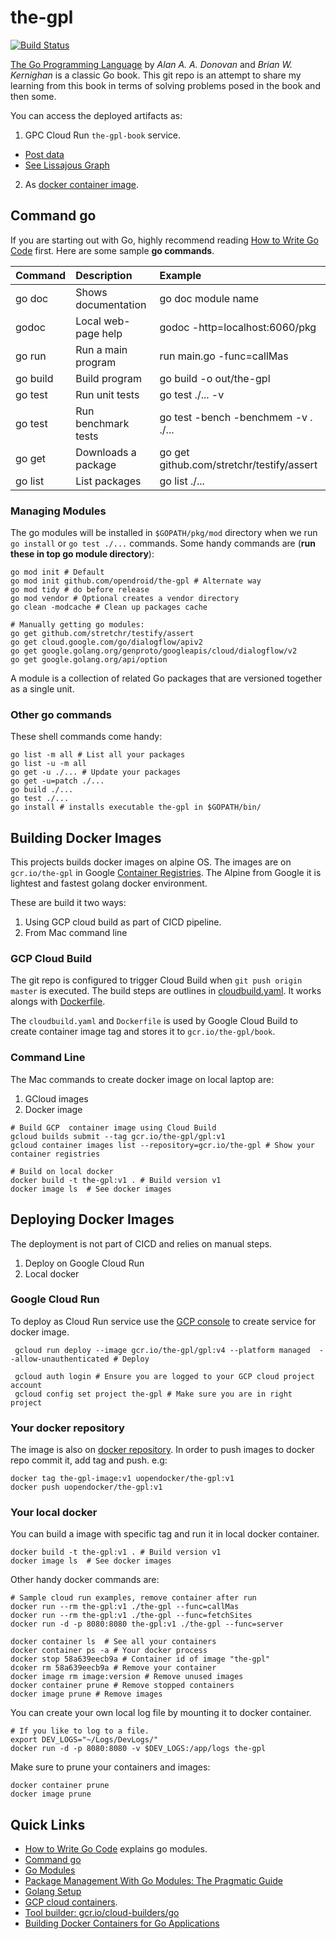 # the-gpl
[![Build Status](https://travis-ci.org/opendroid/the-gpl.svg?branch=master)](https://travis-ci.org/opendroid/the-gpl)

[The Go Programming 
Language](https://www.amazon.com/Programming-Language-Addison-Wesley-Professional-Computing/dp/0134190440) 
by _Alan A. A. Donovan_ and _Brian W. Kernighan_ is a classic Go book. This git repo is an attempt to share my learning from 
this book in terms of solving problems posed in the book and then some.

You can access the deployed artifacts as:
 1. GPC Cloud Run `the-gpl-book` service.
   - [Post data](https://the-gpl-book-vs6xxfdoxa-uc.a.run.app/post?q="hello"&l="TheGOGPL"&a="Pike+Donovan")
   - [See Lissajous Graph](https://the-gpl-book-vs6xxfdoxa-uc.a.run.app/graph)
 2. As [docker container image](https://hub.docker.com/repository/docker/uopendocker/the-gpl).  

## Command go
If you are starting out with Go, highly recommend reading [How to Write Go Code](https://golang.org/doc/code.html#ImportingLocal) first. 
Here are some sample __go commands__. 

| **Command** | **Description** | **Example** |
|:--------|:-----------|:---------|
| go doc  | Shows documentation | go doc module name |
| godoc   | Local web-page help | godoc -http=localhost:6060/pkg |
| go run  | Run a main program | run main.go -func=callMas |
| go build | Build program | go build -o out/the-gpl |
| go test | Run unit tests  | go test ./... -v |
| go test | Run benchmark tests  | go test -bench -benchmem -v . ./... |
| go get | Downloads a package | go get github.com/stretchr/testify/assert |
| go list | List packages | go list ./... |

### Managing Modules

The go modules will be installed in `$GOPATH/pkg/mod` directory when we run `go install` or `go test ./...`
commands. Some handy commands are (__run these in top go module directory__): 

```shell script
go mod init # Default
go mod init github.com/opendroid/the-gpl # Alternate way
go mod tidy # do before release
go mod vendor # Optional creates a vendor directory
go clean -modcache # Clean up packages cache

# Manually getting go modules:
go get github.com/stretchr/testify/assert
go get cloud.google.com/go/dialogflow/apiv2
go get google.golang.org/genproto/googleapis/cloud/dialogflow/v2
go get google.golang.org/api/option
```
A module is a collection of related Go packages that are versioned together as a single unit.

### Other go commands

These shell commands come handy:
```shell script
go list -m all # List all your packages
go list -u -m all
go get -u ./... # Update your packages
go get -u=patch ./...
go build ./...
go test ./...
go install # installs executable the-gpl in $GOPATH/bin/
```

## Building Docker Images

This projects builds docker images on alpine OS. The images are on `gcr.io/the-gpl` in Google 
[Container Registries](https://console.cloud.google.com/gcr/images/the-gpl/GLOBAL). 
The Alpine from Google it is lightest and fastest golang docker environment.

These are build it two ways:
1. Using GCP cloud build as part of CICD pipeline. 
2. From Mac command line

### GCP Cloud Build
The git repo is configured to trigger Cloud Build when `git push origin master` is executed. The build steps
are outlines in [cloudbuild.yaml](cloudbuild.yaml). It works alongs with [Dockerfile](Dockerfile).

The `cloudbuild.yaml` and `Dockerfile` is used by Google Cloud Build to create container 
image tag and stores it to `gcr.io/the-gpl/book`.

### Command Line
The Mac commands to create docker image on local laptop are:
1. GCloud images
2. Docker image

```shell script
# Build GCP  container image using Cloud Build
gcloud builds submit --tag gcr.io/the-gpl/gpl:v1 
gcloud container images list --repository=gcr.io/the-gpl # Show your container registries

# Build on local docker 
docker build -t the-gpl:v1 . # Build version v1
docker image ls  # See docker images
```

## Deploying Docker Images
The deployment is not part of CICD and relies on manual steps. 

1. Deploy on Google Cloud Run
2. Local docker

### Google Cloud Run
To deploy as Cloud Run service use the [GCP console](https://console.cloud.google.com) to create service for docker image.
```shell script
 gcloud run deploy --image gcr.io/the-gpl/gpl:v4 --platform managed  --allow-unauthenticated # Deploy

 gcloud auth login # Ensure you are logged to your GCP cloud project account
 gcloud config set project the-gpl # Make sure you are in right project
```
 
### Your docker repository 
The image is also on [docker repository](https://hub.docker.com/repository/docker/uopendocker/the-gpl). 
In order to push images to docker repo commit it, add tag and push. e.g:

```shell script
docker tag the-gpl-image:v1 uopendocker/the-gpl:v1
docker push uopendocker/the-gpl:v1
```


### Your local docker
You can build a image with specific tag and run it in local docker container.
```shell script
docker build -t the-gpl:v1 . # Build version v1
docker image ls  # See docker images
```

Other handy docker commands are:
```shell script
# Sample cloud run examples, remove container after run
docker run --rm the-gpl:v1 ./the-gpl --func=callMas
docker run --rm the-gpl:v1 ./the-gpl --func=fetchSites
docker run -d -p 8080:8080 the-gpl:v1 ./the-gpl --func=server

docker container ls  # See all your containers
docker container ps -a # Your docker process
docker stop 58a639eecb9a # Container id of image "the-gpl"
dcoker rm 58a639eecb9a # Remove your container
docker image rm image:version # Remove unused images
docker container prune # Remove stopped containers
docker image prune # Remove images
``` 

You can create your own local log file by mounting it to docker container.
```shell script
# If you like to log to a file.
export DEV_LOGS="~/Logs/DevLogs/"
docker run -d -p 8080:8080 -v $DEV_LOGS:/app/logs the-gpl
```

Make sure to prune your containers and images:
```shell script
docker container prune
docker image prune
```

## Quick Links 

 - [How to Write Go Code](https://golang.org/doc/code.html#ImportingLocal) explains go modules.
 - [Command go](https://golang.org/cmd/go/)
 - [Go Modules](https://github.com/golang/go/wiki/Modules)
 - [Package Management With Go Modules: The Pragmatic Guide](https://medium.com/@adiach3nko/package-management-with-go-modules-the-pragmatic-guide-c831b4eaaf31)
 - [Golang Setup](https://www.callicoder.com/golang-installation-setup-gopath-workspace/)
 - [GCP cloud containers](https://cloud.google.com/run/docs/quickstarts/build-and-deploy?_ga=2.91290522.-1679093051.1593441137).
 - [Tool builder: gcr.io/cloud-builders/go](https://github.com/GoogleCloudPlatform/cloud-builders/tree/master/go)
 - [Building Docker Containers for Go Applications](https://www.callicoder.com/docker-golang-image-container-example/)